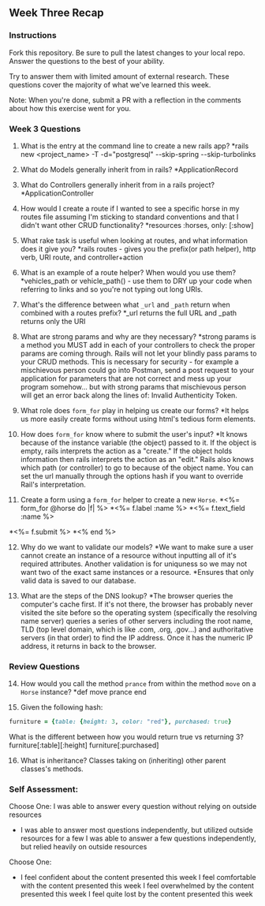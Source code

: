 ## Week Three Recap

### Instructions
Fork this repository. Be sure to pull the latest changes to your local repo. Answer the questions to the best of your ability.

Try to answer them with limited amount of external research. These questions cover the majority of what we've learned this week.

Note: When you're done, submit a PR with a reflection in the comments about how this exercise went for you.

### Week 3 Questions

1. What is the entry at the command line to create a new rails app?
*rails new <project_name> -T -d="postgresql" --skip-spring --skip-turbolinks

2. What do Models generally inherit from in rails?
*ApplicationRecord

3. What do Controllers generally inherit from in a rails project?
*ApplicationController

4. How would I create a route if I wanted to see a specific horse in my routes file assuming I'm sticking to standard conventions and that I didn't want other CRUD functionality?
*resources :horses, only: [:show]

5. What rake task is useful when looking at routes, and what information does it give you?
*rails routes - gives you the prefix(or path helper), http verb, URI route, and controller+action

6. What is an example of a route helper? When would you use them?
*vehicles_path or vehicle_path(<vehicle object>) - use them to DRY up your code when referring to links and so you're not typing out long URIs.

7. What's the difference between what `_url` and `_path` return when combined with a routes prefix?
*_url returns the full URL and _path returns only the URI

8. What are strong params and why are they necessary?
*strong params is a method you MUST add in each of your controllers to check the proper params are coming through. Rails will not let your blindly pass params to your CRUD methods. This is necessary for security - for example a mischievous person could go into Postman, send a post request to your application for parameters that are not correct and mess up your program somehow... but with strong params that mischievous person will get an error back along the lines of: Invalid Authenticity Token.

9. What role does `form_for` play in helping us create our forms?
*It helps us more easily create forms without using html's tedious form elements.

10. How does `form_for` know where to submit the user's input?
*It knows because of the instance variable (the object) passed to it. If the object is empty, rails interprets the action as a "create." If the object holds information then rails interprets the action as an "edit." Rails also knows which path (or controller) to go to because of the object name. You can set the url manually through the options hash if you want to override Rail's interpretation.

11. Create a form using a `form_for` helper to create a new `Horse`.
*<%= form_for @horse do |f| %>
*<%= f.label :name %>
*<%= f.text_field :name %>

*<%= f.submit %>
*<% end %>

12. Why do we want to validate our models?
*We want to make sure a user cannot create an instance of a resource without inputting all of it's required attributes. Another validation is for uniquness so we may not want two of the exact same instances or a resource.
*Ensures that only valid data is saved to our database.

13. What are the steps of the DNS lookup?
*The browser queries the computer's cache first. If it's not there, the browser has probably never visited the site before so the operating system (specifically the resolving name server) queries a series of other servers including the root name, TLD (top level domain, which is like .com, .org, .gov...) and authoritative servers (in that order) to find the IP address. Once it has the numeric IP address, it returns in back to the browser.


### Review Questions
14. How would you call the method `prance` from within the method `move` on a `Horse` instance?
*def move
  prance
end

15. Given the following hash:

```ruby
furniture = {table: {height: 3, color: "red"}, purchased: true}
```
What is the different between how you would return true vs returning 3?
furniture[:table][:height]
furniture[:purchased]

16. What is inheritance?
Classes taking on (inheriting) other parent classes's methods.

### Self Assessment:
Choose One:
I was able to answer every question without relying on outside resources
* I was able to answer most questions independently, but utilized outside resources for a few
I was able to answer a few questions independently, but relied heavily on outside resources

Choose One:
* I feel confident about the content presented this week
I feel comfortable with the content presented this week
I feel overwhelmed by the content presented this week
I feel quite lost by the content presented this week
